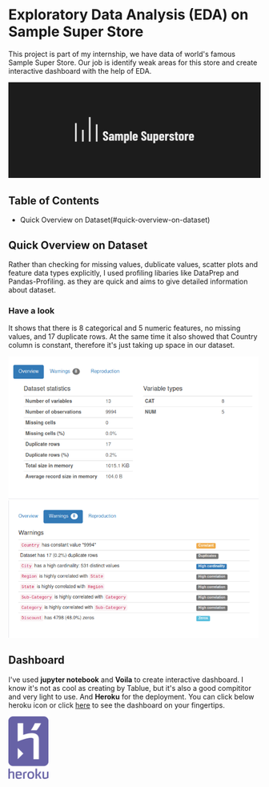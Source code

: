 # Exploratory Data Analysis (EDA) on Sample Super Store

   This project is part of my internship, we have data of world's famous Sample Super Store. Our job is identify weak areas for this store and create interactive dashboard with the help of EDA.
   
![](Images/sample_super_store.png)

## Table of Contents
* Quick Overview on Dataset(#quick-overview-on-dataset)

## Quick Overview on Dataset
   Rather than checking for missing values, dublicate values, scatter plots and feature data types explicitly, I used profiling libaries like DataPrep and Pandas-Profiling. as they are quick and aims to give detailed information about dataset. 
 ### Have a look
  It shows that there is 8 categorical and 5 numeric features, no missing values, and 17 duplicate rows. At the same time it also showed that Country column is constant, therefore it's just taking up space in our dataset.
  
  <img src='Images/overview.png' width="500" /> <img src='Images/warnings.png' width="500" />
  
## Dashboard
I've used **jupyter notebook** and **Voila** to create interactive dashboard. I know it's not as cool as creating by Tablue, but it's also a good compititor and very light to use. And **Heroku** for the deployment. You can click below heroku icon or click [here](https://samplestore101.herokuapp.com) to see the dashboard on your fingertips.

<img src='Images/heroku.svg' width='80' />
  
